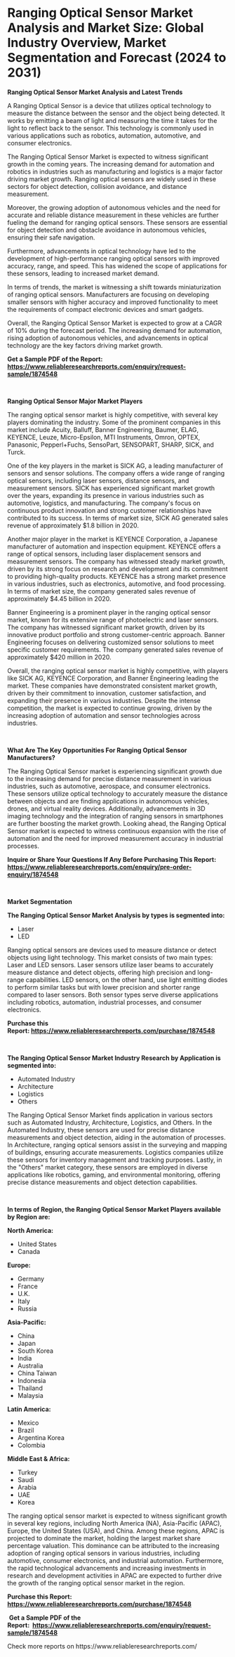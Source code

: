 <p><h1>Ranging Optical Sensor Market Analysis and Market Size: Global Industry Overview, Market Segmentation and Forecast (2024 to 2031)</h1></p><p><strong>Ranging Optical Sensor Market Analysis and Latest Trends</strong></p>
<p><p>A Ranging Optical Sensor is a device that utilizes optical technology to measure the distance between the sensor and the object being detected. It works by emitting a beam of light and measuring the time it takes for the light to reflect back to the sensor. This technology is commonly used in various applications such as robotics, automation, automotive, and consumer electronics.</p><p>The Ranging Optical Sensor Market is expected to witness significant growth in the coming years. The increasing demand for automation and robotics in industries such as manufacturing and logistics is a major factor driving market growth. Ranging optical sensors are widely used in these sectors for object detection, collision avoidance, and distance measurement.</p><p>Moreover, the growing adoption of autonomous vehicles and the need for accurate and reliable distance measurement in these vehicles are further fueling the demand for ranging optical sensors. These sensors are essential for object detection and obstacle avoidance in autonomous vehicles, ensuring their safe navigation.</p><p>Furthermore, advancements in optical technology have led to the development of high-performance ranging optical sensors with improved accuracy, range, and speed. This has widened the scope of applications for these sensors, leading to increased market demand.</p><p>In terms of trends, the market is witnessing a shift towards miniaturization of ranging optical sensors. Manufacturers are focusing on developing smaller sensors with higher accuracy and improved functionality to meet the requirements of compact electronic devices and smart gadgets.</p><p>Overall, the Ranging Optical Sensor Market is expected to grow at a CAGR of 10% during the forecast period. The increasing demand for automation, rising adoption of autonomous vehicles, and advancements in optical technology are the key factors driving market growth.</p></p>
<p><strong>Get a Sample PDF of the Report:&nbsp; <a href="https://www.reliableresearchreports.com/enquiry/request-sample/1874548">https://www.reliableresearchreports.com/enquiry/request-sample/1874548</a></strong></p>
<p>&nbsp;</p>
<p><strong>Ranging Optical Sensor Major Market Players</strong></p>
<p><p>The ranging optical sensor market is highly competitive, with several key players dominating the industry. Some of the prominent companies in this market include Acuity, Balluff, Banner Engineering, Baumer, ELAG, KEYENCE, Leuze, Micro-Epsilon, MTI Instruments, Omron, OPTEX, Panasonic, Pepperl+Fuchs, SensoPart, SENSOPART, SHARP, SICK, and Turck.</p><p>One of the key players in the market is SICK AG, a leading manufacturer of sensors and sensor solutions. The company offers a wide range of ranging optical sensors, including laser sensors, distance sensors, and measurement sensors. SICK has experienced significant market growth over the years, expanding its presence in various industries such as automotive, logistics, and manufacturing. The company's focus on continuous product innovation and strong customer relationships have contributed to its success. In terms of market size, SICK AG generated sales revenue of approximately $1.8 billion in 2020.</p><p>Another major player in the market is KEYENCE Corporation, a Japanese manufacturer of automation and inspection equipment. KEYENCE offers a range of optical sensors, including laser displacement sensors and measurement sensors. The company has witnessed steady market growth, driven by its strong focus on research and development and its commitment to providing high-quality products. KEYENCE has a strong market presence in various industries, such as electronics, automotive, and food processing. In terms of market size, the company generated sales revenue of approximately $4.45 billion in 2020.</p><p>Banner Engineering is a prominent player in the ranging optical sensor market, known for its extensive range of photoelectric and laser sensors. The company has witnessed significant market growth, driven by its innovative product portfolio and strong customer-centric approach. Banner Engineering focuses on delivering customized sensor solutions to meet specific customer requirements. The company generated sales revenue of approximately $420 million in 2020.</p><p>Overall, the ranging optical sensor market is highly competitive, with players like SICK AG, KEYENCE Corporation, and Banner Engineering leading the market. These companies have demonstrated consistent market growth, driven by their commitment to innovation, customer satisfaction, and expanding their presence in various industries. Despite the intense competition, the market is expected to continue growing, driven by the increasing adoption of automation and sensor technologies across industries.</p></p>
<p>&nbsp;</p>
<p><strong>What Are The Key Opportunities For Ranging Optical Sensor Manufacturers?</strong></p>
<p><p>The Ranging Optical Sensor market is experiencing significant growth due to the increasing demand for precise distance measurement in various industries, such as automotive, aerospace, and consumer electronics. These sensors utilize optical technology to accurately measure the distance between objects and are finding applications in autonomous vehicles, drones, and virtual reality devices. Additionally, advancements in 3D imaging technology and the integration of ranging sensors in smartphones are further boosting the market growth. Looking ahead, the Ranging Optical Sensor market is expected to witness continuous expansion with the rise of automation and the need for improved measurement accuracy in industrial processes.</p></p>
<p><strong>Inquire or Share Your Questions If Any Before Purchasing This Report: <a href="https://www.reliableresearchreports.com/enquiry/pre-order-enquiry/1874548">https://www.reliableresearchreports.com/enquiry/pre-order-enquiry/1874548</a></strong></p>
<p>&nbsp;</p>
<p><strong>Market Segmentation</strong></p>
<p><strong>The Ranging Optical Sensor Market Analysis by types is segmented into:</strong></p>
<p><ul><li>Laser</li><li>LED</li></ul></p>
<p><p>Ranging optical sensors are devices used to measure distance or detect objects using light technology. This market consists of two main types: Laser and LED sensors. Laser sensors utilize laser beams to accurately measure distance and detect objects, offering high precision and long-range capabilities. LED sensors, on the other hand, use light emitting diodes to perform similar tasks but with lower precision and shorter range compared to laser sensors. Both sensor types serve diverse applications including robotics, automation, industrial processes, and consumer electronics.</p></p>
<p><strong>Purchase this Report:&nbsp;<a href="https://www.reliableresearchreports.com/purchase/1874548">https://www.reliableresearchreports.com/purchase/1874548</a></strong></p>
<p>&nbsp;</p>
<p><strong>The Ranging Optical Sensor Market Industry Research by Application is segmented into:</strong></p>
<p><ul><li>Automated Industry</li><li>Architecture</li><li>Logistics</li><li>Others</li></ul></p>
<p><p>The Ranging Optical Sensor Market finds application in various sectors such as Automated Industry, Architecture, Logistics, and Others. In the Automated Industry, these sensors are used for precise distance measurements and object detection, aiding in the automation of processes. In Architecture, ranging optical sensors assist in the surveying and mapping of buildings, ensuring accurate measurements. Logistics companies utilize these sensors for inventory management and tracking purposes. Lastly, in the "Others" market category, these sensors are employed in diverse applications like robotics, gaming, and environmental monitoring, offering precise distance measurements and object detection capabilities.</p></p>
<p>&nbsp;</p>
<p><strong>In terms of Region, the Ranging Optical Sensor Market Players available by Region are:</strong></p>
<p>
    <p> <strong> North America: </strong>
        <ul>
            <li>United States</li>
            <li>Canada</li>
        </ul>
        </p> 
    <p> <strong> Europe: </strong>
        <ul>
            <li>Germany</li>
            <li>France</li>
            <li>U.K.</li>
            <li>Italy</li>
            <li>Russia</li>
        </ul>
        </p> 
    <p> <strong> Asia-Pacific: </strong>
        <ul>
            <li>China</li>
            <li>Japan</li>
            <li>South Korea</li>
            <li>India</li>
            <li>Australia</li>
            <li>China Taiwan</li>
            <li>Indonesia</li>
            <li>Thailand</li>
            <li>Malaysia</li>
        </ul>
        </p> 
    <p> <strong> Latin America: </strong>
        <ul>
            <li>Mexico</li>
            <li>Brazil</li>
            <li>Argentina Korea</li>
            <li>Colombia</li>
        </ul>
        </p> 
    <p> <strong> Middle East & Africa: </strong>
        <ul>
            <li>Turkey</li>
            <li>Saudi</li>
            <li>Arabia</li>
            <li>UAE</li>
            <li>Korea</li>
        </ul>
    </p>
    </p>
<p><p>The ranging optical sensor market is expected to witness significant growth in several key regions, including North America (NA), Asia-Pacific (APAC), Europe, the United States (USA), and China. Among these regions, APAC is projected to dominate the market, holding the largest market share percentage valuation. This dominance can be attributed to the increasing adoption of ranging optical sensors in various industries, including automotive, consumer electronics, and industrial automation. Furthermore, the rapid technological advancements and increasing investments in research and development activities in APAC are expected to further drive the growth of the ranging optical sensor market in the region.</p></p>
<p><strong>Purchase this Report: <a href="https://www.reliableresearchreports.com/purchase/1874548">https://www.reliableresearchreports.com/purchase/1874548</a></strong></p>
<p>&nbsp;<strong>Get a Sample PDF of the Report:&nbsp;&nbsp;<a href="https://www.reliableresearchreports.com/enquiry/request-sample/1874548">https://www.reliableresearchreports.com/enquiry/request-sample/1874548</a></strong></p>
<p><strong></strong></p>
<p>Check more reports on https://www.reliableresearchreports.com/</p>